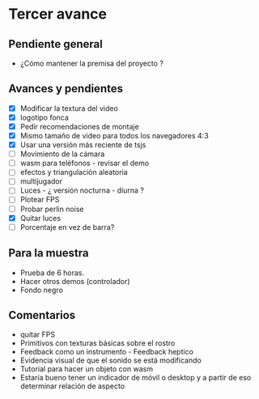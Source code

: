 
# Tercer avance

## Pendiente general

- ¿Cómo mantener la premisa del proyecto ? 

## Avances y pendientes 

- [x] Modificar la textura del video
- [x] logotipo fonca
- [x] Pedir recomendaciones de montaje
- [x] Mismo tamaño de video para todos los navegadores 4:3
- [x] Usar una versión más reciente de tsjs
- [ ] Movimiento de la cámara 
- [ ] wasm para teléfonos - revisar el demo
- [ ] efectos y triangulación aleatoria
- [ ] multijugador
- [ ] Luces - ¿ versión nocturna - diurna ?   
- [ ] Plotear FPS 
- [ ] Probar perlin noise 
- [x] Quitar luces
- [ ] Porcentaje en vez de barra? 

## Para la muestra 

- Prueba de 6 horas.
- Hacer otros demos (controlador) 
- Fondo negro 

## Comentarios

- quitar FPS
- Primitivos con texturas básicas sobre el rostro
- Feedback como un instrumento - Feedback heptico
- Evidencia visual de que el sonido se está modificando
- Tutorial para hacer un objeto con wasm
- Estaría bueno tener un indicador de móvil o desktop y a partir de eso determinar relación de aspecto 